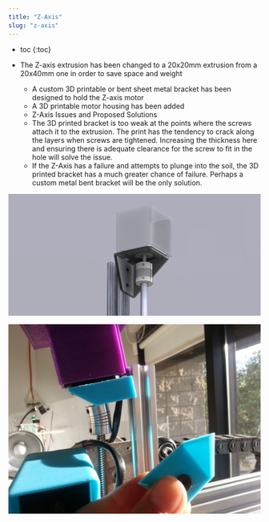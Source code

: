 ```yaml
---
title: "Z-Axis"
slug: "z-axis"
---
```


* toc
{:toc}

* The Z-axis extrusion has been changed to a 20x20mm extrusion from a 20x40mm one in order to save space and weight
  * A custom 3D printable or bent sheet metal bracket has been designed to hold the Z-axis motor
  * A 3D printable motor housing has been added
  * Z-Axis Issues and Proposed Solutions
  * The 3D printed bracket is too weak at the points where the screws attach it to the extrusion. The print has the tendency to crack along the layers when screws are tightened. Increasing the thickness here and ensuring there is adequate clearance for the screw to fit in the hole will solve the issue.
  * If the Z-Axis has a failure and attempts to plunge into the soil, the 3D printed bracket has a much greater chance of failure. Perhaps a custom metal bent bracket will be the only solution.

![V4_Z-Axis_1.jpg](Axis_1.jpg)



![Z_axis_V4_bracket_failure.jpg](Z_axis_V4_bracket_failure.jpg)

